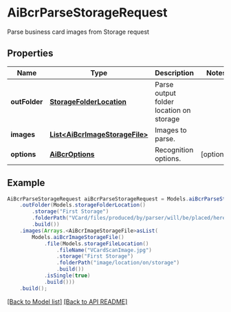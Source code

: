 # AiBcrParseStorageRequest

Parse business card images from Storage request             

## Properties
Name | Type | Description | Notes
------------ | ------------- | ------------- | -------------
**outFolder** | [**StorageFolderLocation**](StorageFolderLocation.md) | Parse output folder location on storage              | 
**images** | [**List&lt;AiBcrImageStorageFile&gt;**](AiBcrImageStorageFile.md) | Images to parse.              | 
**options** | [**AiBcrOptions**](AiBcrOptions.md) | Recognition options.              |  [optional]



## Example
```java
AiBcrParseStorageRequest aiBcrParseStorageRequest = Models.aiBcrParseStorageRequest()
    .outFolder(Models.storageFolderLocation()
        .storage("First Storage")
        .folderPath("VCard/files/produced/by/parser/will/be/placed/here")
        .build())
    .images(Arrays.<AiBcrImageStorageFile>asList(
        Models.aiBcrImageStorageFile()
            .file(Models.storageFileLocation()
                .fileName("VCardScanImage.jpg")
                .storage("First Storage")
                .folderPath("image/location/on/storage")
                .build())
            .isSingle(true)
            .build()))
    .build();
```


[[Back to Model list]](Models.md) [[Back to API README]](README.md)
